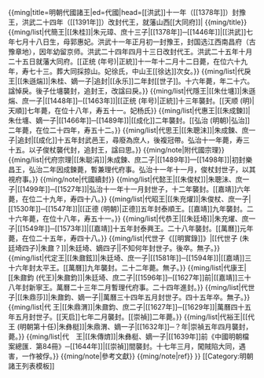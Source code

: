 {{ming|title=明朝代國諸王|ed=代國|head=[[洪武]]十一年（[[1378年]]）封豫王，洪武二十四年（[[1391年]]）改封代王，就藩山西[[大同府]]|
{{ming/title}}
{{ming/list|代簡王|[[朱桂]]|朱元璋、庶十三子|[[1378年]]─[[1446年]]|[[洪武]]七年七月十八日生，母郭惠妃。洪武十一年正月初一封豫王，封国选江西南昌府（古豫章地），因年幼留京师。洪武二十四年四月十三日改封代王。洪武二十五年十月二十五日就藩大同府。[[正统 (年号)|正統]]十一年十二月十二日薨，在位六十九年，寿七十三。葬大同採掠山。妃徐氏，中山王[[徐达]]次女。}}
{{ming/list|代戾王|[[朱遜煓]]|朱桂、嫡一子|追封|[[永乐]]二年封[[世子]]。十六年薨，年二十六。諡悼戾。後子仕㙻襲封，追封王，改諡曰戾。}}
{{ming/list|代隱王|[[朱仕㙻]]|朱遜煓、庶一子|[[1448年]]─[[1463年]]|[[正统 (年号)|正統]]十三年襲封。[[天顺 (明)|天順]]七年薨，在位十八年，寿五十一。妃杨氏}}
{{ming/list|代惠王|[[朱成鍊]]|朱仕㙻、嫡一子|[[1466年]]─[[1489年]]|[[成化]]二年襲封。[[弘治 (明朝)|弘治]]二年薨，在位二十四年，寿五十二。}}
{{ming/list|代思王|[[朱聰沬]]|朱成鍊、庶一子|追封|[[成化]]十五年封武邑王，尋廢為庶人，後複冠帶。弘治十一年薨，寿三十五。以子俊杖襲代封，追封王，諡曰思。}}
{{ming/note|附代國宗理}}
{{ming/list|代府宗理|[[朱聪涓]]|朱成鍊、庶二子|[[1489年]]—[[1498年]]|初封樂昌王，弘治二年因成鍊薨，暫兼理代府事。弘治十一年十一月，俊杖封世子，以其視府事。}}
{{ming/note|代國續封}}
{{ming/list|代懿王|[[朱俊杖]]|朱聰沬、庶一子|[[1499年]]─[[1527年]]|弘治十一年十一月封世子，十二年襲封。[[嘉靖]]六年薨，在位二十九年，寿四十八。}}
{{ming/list|代昭王|[[朱充燿]]|朱俊杖、庶一子|[[1530年]]─[[1547年]]|[[正德 (明朝)|正德]]五年封泰順王。[[嘉靖]]九年襲封。二十六年薨，在位十八年，寿五十一。}}
{{ming/list|代恭王|[[朱廷埼]]|朱充燿、庶一子|[[1549年]]─[[1573年]]|[[嘉靖]]十五年封泰興王。二十八年襲封。[[萬曆]]元年薨，在位二十五年，寿四十八。}}
{{ming/list|代世子<ref name="a">《[[明實錄]]》</ref>|[[代世子 (朱廷埼四子)|朱鼐？]]|朱廷埼、嫡四子||不知何年封世子。後卒。無子。}}
{{ming/list|代定王|[[朱鼐鉉]]|朱廷埼、庶一子|[[1581年]]─[[1594年]]|[[嘉靖]]三十六年封太平王。[[萬曆]]九年襲封。二十二年薨。無子。}}
{{ming/list|代康王|[[朱鼐鈞 (代王)|朱鼐鈞]]|朱廷埼、庶二子|[[1596年]]─[[1627年]]前|[[嘉靖]]三十八年封新寧王。萬曆二十三年二月暫理代府事。二十四年進封。}}
{{ming/list|代世子<ref name="a"/>|[[朱鼎莎]]|朱鼐鈞、嫡一子||萬曆三十四年五月封世子。四十五年卒。無子。}}
{{ming/list|代  王|[[朱鼎渭]]|朱鼐鈞、庶二子|[[1627年]]─[[1629年]]|萬曆四十五年五月封世子。[[天启]]七年二月襲封。[[崇禎]]二年薨。}}
{{ming/list|代裕王|[[代王 (明朝第十任)|朱彝梃]]|朱鼎渭、嫡一子|[[1632年]]─？年|崇禎五年四月襲封，薨。}}
{{ming/list|代　王|[[朱傳㸄]]|朱彝梃、嫡一子|[[1639年]]前<ref>《中國明朝檔案總匯．第84冊》</ref>─[[1644年]]|[[崇禎]]間襲封。十七年三月，闖賊陷大同，遇害，一作被俘。}}
{{ming/note|參考文獻}}
{{ming/note|ref}}
}}<noinclude>
[[Category:明朝諸王列表模板]]
</noinclude>